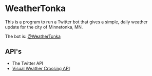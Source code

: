 # WeatherTonka

This is a program to run a Twitter bot that gives a simple, daily weather update for the city of Minnetonka, MN. 

The bot is: [@WeatherTonka](https://twitter.com/WeatherTonka)

## API's

- The Twitter API
- [Visual Weather Crossing API](https://visualcrossing.com)